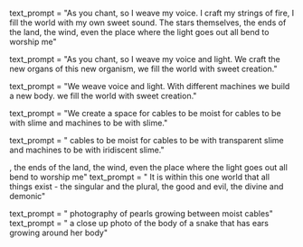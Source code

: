 text_prompt = "As you chant, so I weave my voice. I craft my strings of fire, I fill the world with my own sweet sound. The stars themselves, the ends of the land, the wind, even the place where the light goes out all bend to worship me"

text_prompt = "As you chant, so I weave my voice and light. We craft the new organs of this new organism, we fill the world with sweet creation."

text_prompt = "We weave voice and light. With different machines we build a new body. we fill the world with sweet creation."

text_prompt = "We create a space for cables to be moist for cables to be with slime and machines to be with slime."

text_prompt = " cables to be moist for cables to be with transparent slime and machines to be with iridiscent slime."

, the ends of the land, the wind, even the place where the light goes out all bend to worship me"
text_prompt = " It is within this one world that all things exist - the singular and the plural, the good and evil, the divine and demonic"

text_prompt = " photography of pearls growing between moist cables"
text_prompt = " a close up photo of the body of a snake that has ears growing around her body"



